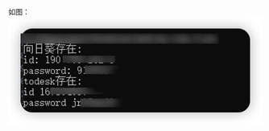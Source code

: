 如图：
![演示](https://github.com/flydyyg/readTdose-xiangrikui/blob/6e39b93b4e696a35bae52c1e6ba51236f45461df/pass.png?raw=true)
